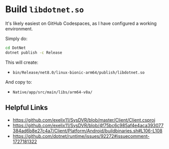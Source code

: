 # Build `libdotnet.so`

It's likely easiest on GitHub Codespaces, as I have configured a working environment.

Simply do:

```sh
cd DotNet
dotnet publish -c Release
```

This will create:

* `bin/Release/net8.0/linux-bionic-arm64/publish/libdotnet.so`

And copy to:

* `Native/app/src/main/libs/arm64-v8a/`

## Helpful Links

* https://github.com/exelix11/SysDVR/blob/master/Client/Client.csproj
* https://github.com/exelix11/SysDVR/blob/4f75bc6c985af4e4aca393077384ad6b8e27c4a7/Client/Platform/Android/buildbinaries.sh#L106-L108
* https://github.com/dotnet/runtime/issues/92272#issuecomment-1727181322
